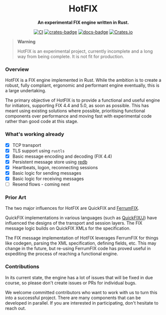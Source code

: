 <div align="center">

# HotFIX

**An experimental FIX engine written in Rust.**

[![CI](https://github.com/Validus-Risk-Management/hotfix/actions/workflows/test.yml/badge.svg)](https://github.com/Validus-Risk-Management/hotfix/actions/workflows/test.yml)
[![crates-badge]](https://crates.io/crates/hotfix)
[![docs-badge]](https://docs.rs/hotfix)
[![Crates.io](https://img.shields.io/crates/l/hotfix)](LICENSE)

</div>


> **Warning**
>
> HotFIX is an experimental project, currently incomplete and a long way from being complete.
> It is not fit for production.

### Overview

HotFIX is a FIX engine implemented in Rust. While the ambition is to create a robust,
fully compliant, ergonomic and performant engine eventually, this is a large undertaking.

The primary objective of HotFIX is to provide a functional and useful engine for initiators,
supporting FIX 4.4 and 5.0, as soon as possible. This has meant using existing solutions
where possible, prioritising functional components over performance and moving fast with
experimental code rather than good code at this stage.

### What's working already

- [x] TCP transport
- [x] TLS support using `rustls`
- [x] Basic message encoding and decoding (FIX 4.4)
- [x] Persistent message store using [redb](https://www.redb.org/)
- [x] Heartbeats, logon, reconnecting sessions
- [x] Basic logic for sending messages
- [x] Basic logic for receiving messages
- [ ] Resend flows - coming next

### Prior Art

The two major influences for HotFIX are QuickFIX and [FerrumFIX](https://ferrumfix.org/).

QuickFIX implementations in various languages (such as [QuickFIX/J](https://quickfixj.org/))
have influenced the designs of the transport and session layers. The FIX message logic
builds on QuickFIX XMLs for the specification.

The FIX message implementation of HotFIX leverages FerrumFIX for things like codegen,
parsing the XML specification, defining fields, etc. This may change in the future,
but re-using FerrumFIX code has proved useful in expediting the process of reaching
a functional engine.

### Contributions

In its current state, the engine has a lot of issues that will be fixed
in due course, so please don't create issues or PRs for individual bugs.

We welcome committed contributors who want to work with us to turn this
into a successful project. There are many components that can be developed
in parallel. If you are interested in participating, don't hesitate to
reach out.

[crates-badge]: https://img.shields.io/crates/v/hotfix.svg
[docs-badge]: https://docs.rs/hotfix/badge.svg
